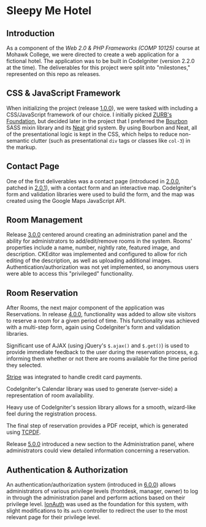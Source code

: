 Sleepy Me Hotel
===============

Introduction
------------

As a component of the *Web 2.0 &amp; PHP Frameworks (COMP 10125)* course at Mohawk College, we were directed to create a web application for a fictional hotel. The application was to be built in CodeIgniter (version 2.2.0 at the time). The deliverables for this project were split into "milestones," represented on this repo as releases.

CSS & JavaScript Framework
--------------------------

When initializing the project (release [1.0.0][1.0.0]), we were tasked with including a CSS/JavaScript framework of our choice. I initially picked [ZURB's Foundation][foundation], but decided later in the project that I preferred the [Bourbon][bourbon] SASS mixin library and its [Neat][bourbon-neat] grid system. By using Bourbon and Neat, all of the presentational logic is kept in the CSS, which helps to reduce non-semantic clutter (such as presentational `div` tags or classes like `col-3`) in the markup.

Contact Page
------------

One of the first deliverables was a contact page (introduced in [2.0.0][2.0.0], patched in [2.0.1][2.0.1]), with a contact form and an interactive map. CodeIgniter's form and validation libraries were used to build the form, and the map was created using the Google Maps JavaScript API.

Room Management
---------------

Release [3.0.0][3.0.0] centered around creating an administration panel and the ability for administrators to add/edit/remove rooms in the system. Rooms' properties include a name, number, nightly rate, featured image, and description. CKEditor was implemented and configured to allow for rich editing of the description, as well as uploading additional images. Authentication/authorization was not yet implemented, so anonymous users were able to access this "privileged" functionality.

Room Reservation
----------------

After Rooms, the next major component of the application was Reservations. In release [4.0.0][4.0.0], functionality was added to allow site visitors to reserve a room for a given period of time. This functionality was achieved with a multi-step form, again using CodeIgniter's form and validation libraries.

Significant use of AJAX (using jQuery's `$.ajax()` and `$.get()`) is used to provide immediate feedback to the user during the reservation process, e.g. informing them whether or not there are rooms available for the time period they selected.

[Stripe][stripe] was integrated to handle credit card payments.

CodeIgniter's Calendar library was used to generate (server-side) a representation of room availability.

Heavy use of CodeIgniter's session library allows for a smooth, wizard-like feel during the registration process.

The final step of reservation provides a PDF receipt, which is generated using [TCPDF][tcpdf].

Release [5.0.0][5.0.0] introduced a new section to the Administration panel, where administrators could view detailed information concerning a reservation.

Authentication & Authorization
------------------------------

An authentication/authorization system (introduced in [6.0.0][6.0.0]) allows administrators of various privilege levels (frontdesk, manager, owner) to log in through the administration panel and perform actions based on their privilege level. [IonAuth][ionauth] was used as the foundation for this system, with slight modifications to its `auth` controller to redirect the user to the most relevant page for their privilege level.

[1.0.0]: https://github.com/chloereimer/sleepy-me-hotel/tree/1.0.0
[2.0.0]: https://github.com/chloereimer/sleepy-me-hotel/tree/2.0.0
[2.0.1]: https://github.com/chloereimer/sleepy-me-hotel/tree/2.0.1
[3.0.0]: https://github.com/chloereimer/sleepy-me-hotel/tree/3.0.0
[4.0.0]: https://github.com/chloereimer/sleepy-me-hotel/tree/4.0.0
[5.0.0]: https://github.com/chloereimer/sleepy-me-hotel/tree/5.0.0
[6.0.0]: https://github.com/chloereimer/sleepy-me-hotel/tree/6.0.0
[foundation]: http://foundation.zurb.com/
[bourbon]: http://bourbon.io/
[bourbon-neat]: http://neat.bourbon.io/
[stripe]: https://stripe.com/ca
[tcpdf]: http://www.tcpdf.org/
[ionauth]: https://github.com/benedmunds/CodeIgniter-Ion-Auth
